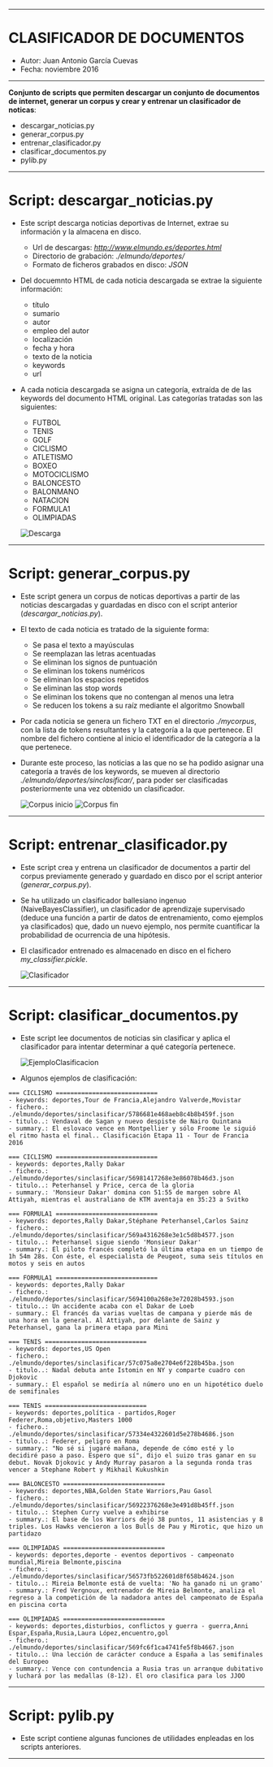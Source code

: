 ***
# CLASIFICADOR DE DOCUMENTOS
- Autor: Juan Antonio García Cuevas
- Fecha: noviembre 2016
***

**Conjunto de scripts que permiten descargar un conjunto de documentos de internet, generar un corpus y crear y entrenar un clasificador de noticas**:

- descargar_noticias.py
- generar_corpus.py
- entrenar_clasificador.py
- clasificar_documentos.py
- pylib.py

***
# Script: descargar_noticias.py

- Este script descarga noticias deportivas de Internet, extrae su información y la almacena en disco.
    - Url de descargas: _http://www.elmundo.es/deportes.html_
    - Directorio de grabación: _./elmundo/deportes/_
    - Formato de ficheros grabados en disco: _JSON_

- Del docuemnto HTML de cada noticia descargada se extrae la siguiente información:
    - título
    - sumario
    - autor
    - empleo del autor
    - localización
    - fecha y hora
    - texto de la noticia
    - keywords
    - url

- A cada noticia descargada se asigna un categoría, extraída de de las keywords del documento HTML original. Las categorías tratadas son las siguientes:
    - FUTBOL
    - TENIS
    - GOLF
    - CICLISMO
    - ATLETISMO
    - BOXEO
    - MOTOCICLISMO
    - BALONCESTO
    - BALONMANO
    - NATACION
    - FORMULA1
    - OLIMPIADAS

    ![Descarga](images/descarga.png)

***
# Script: generar_corpus.py

- Este script genera un corpus de noticas deportivas a partir de las noticias descargadas y guardadas en disco con el script anterior (_descargar_noticias.py_).

- El texto de cada noticia es tratado de la siguiente forma:
    - Se pasa el texto a mayúsculas
    - Se reemplazan las letras acentuadas
    - Se eliminan los signos de puntuación
    - Se eliminan los tokens numéricos
    - Se eliminan los espacios repetidos
    - Se eliminan las stop words
    - Se eliminan los tokens que no contengan al menos una letra
    - Se reducen los tokens a su raíz mediante el algoritmo Snowball

- Por cada noticia se genera un fichero TXT en el directorio _./mycorpus_, con la lista de tokens resultantes y la categoría a la que pertenece. El nombre del fichero contiene al inicio el identificador de la categoría a la que pertenece.

- Durante este proceso, las noticias a las que no se ha podido asignar una categoría a través de los keywords, se mueven al directorio _./elmundo/deportes/sinclasificar/_, para poder ser clasificadas posteriormente una vez obtenido un clasificador.

    ![Corpus inicio](images/corpus1.png)
    ![Corpus fin](images/corpus2.png)

***
# Script: entrenar_clasificador.py

- Este script crea y entrena un clasificador de documentos a partir del corpus previamente generado y guardado en disco por el script anterior (_generar_corpus.py_).

- Se ha utilizado un clasificador ballesiano ingenuo (NaiveBayesClassifier), un clasificador de aprendizaje supervisado (deduce una función a partir de datos de entrenamiento, como ejemplos ya clasificados) que, dado un nuevo ejemplo, nos permite cuantificar la probabilidad de ocurrencia de una hipótesis.

- El clasificador entrenado es almacenado en disco en el fichero _my_classifier.pickle_.

    ![Clasificador](images/clasificador.png)

***
# Script: clasificar_documentos.py

- Este script lee documentos de noticias sin clasificar y aplica el clasificador para intentar determinar a qué categoría pertenece.

    ![EjemploClasificacion](images/ejemplo_clasificacion.png)

- Algunos ejemplos de clasificación:

```
=== CICLISMO ============================
- keywords: deportes,Tour de Francia,Alejandro Valverde,Movistar
- fichero.: ./elmundo/deportes/sinclasificar/5786681e468aeb8c4b8b459f.json
- titulo..: Vendaval de Sagan y nuevo despiste de Nairo Quintana
- summary.: El eslovaco vence en Montpellier y sólo Froome le siguió el ritmo hasta el final.. Clasificación Etapa 11 - Tour de Francia 2016

=== CICLISMO ============================
- keywords: deportes,Rally Dakar
- fichero.: ./elmundo/deportes/sinclasificar/56981417268e3e86078b46d3.json
- titulo..: Peterhansel y Price, cerca de la gloria
- summary.: 'Monsieur Dakar' domina con 51:55 de margen sobre Al Attiyah, mientras el australiano de KTM aventaja en 35:23 a Svitko

=== FORMULA1 ============================
- keywords: deportes,Rally Dakar,Stéphane Peterhansel,Carlos Sainz
- fichero.: ./elmundo/deportes/sinclasificar/569a4316268e3e1c5d8b4577.json
- titulo..: Peterhansel sigue siendo 'Monsieur Dakar'
- summary.: El piloto francés completó la última etapa en un tiempo de 1h 54m 28s. Con éste, el especialista de Peugeot, suma seis títulos en motos y seis en autos

=== FORMULA1 ============================
- keywords: deportes,Rally Dakar
- fichero.: ./elmundo/deportes/sinclasificar/5694100a268e3e72028b4593.json
- titulo..: Un accidente acaba con el Dakar de Loeb
- summary.: El francés da varias vueltas de campana y pierde más de una hora en la general. Al Attiyah, por delante de Sainz y Peterhansel, gana la primera etapa para Mini

=== TENIS ============================
- keywords: deportes,US Open
- fichero.: ./elmundo/deportes/sinclasificar/57c075a8e2704e6f228b45ba.json
- titulo..: Nadal debuta ante Istomin en NY y comparte cuadro con Djokovic
- summary.: El español se mediría al número uno en un hipotético duelo de semifinales

=== TENIS ============================
- keywords: deportes,política - partidos,Roger Federer,Roma,objetivo,Masters 1000
- fichero.: ./elmundo/deportes/sinclasificar/57334e4322601d5e278b4686.json
- titulo..: Federer, peligro en Roma
- summary.: "No sé si jugaré mañana, depende de cómo esté y lo decidiré paso a paso. Espero que sí", dijo el suizo tras ganar en su debut. Novak Djokovic y Andy Murray pasaron a la segunda ronda tras vencer a Stephane Robert y Mikhail Kukushkin

=== BALONCESTO ============================
- keywords: deportes,NBA,Golden State Warriors,Pau Gasol
- fichero.: ./elmundo/deportes/sinclasificar/56922376268e3e491d8b45ff.json
- titulo..: Stephen Curry vuelve a exhibirse
- summary.: El base de los Warriors dejó 38 puntos, 11 asistencias y 8 triples. Los Hawks vencieron a los Bulls de Pau y Mirotic, que hizo un partidazo

=== OLIMPIADAS ============================
- keywords: deportes,deporte - eventos deportivos - campeonato mundial,Mireia Belmonte,piscina
- fichero.: ./elmundo/deportes/sinclasificar/56573fb522601d8f658b4624.json
- titulo..: Mireia Belmonte está de vuelta: 'No ha ganado ni un gramo'
- summary.: Fred Vergnoux, entrenador de Mireia Belmonte, analiza el regreso a la competición de la nadadora antes del campeonato de España en piscina corta

=== OLIMPIADAS ============================
- keywords: deportes,disturbios, conflictos y guerra - guerra,Anni Espar,España,Rusia,Laura López,encuentro,gol
- fichero.: ./elmundo/deportes/sinclasificar/569fc6f1ca4741fe5f8b4667.json
- titulo..: Una lección de carácter conduce a España a las semifinales del Europeo
- summary.: Vence con contundencia a Rusia tras un arranque dubitativo y luchará por las medallas (8-12). El oro clasifica para los JJOO

```

***
# Script: pylib.py

- Este script contiene algunas funciones de utilidades enpleadas en los scripts anteriores.

***
